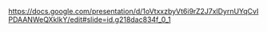 https://docs.google.com/presentation/d/1oVtxxzbyVt6i9rZ2J7xlDyrnUYqCvIPDAANWeQXkIkY/edit#slide=id.g218dac834f_0_1
